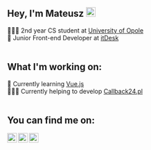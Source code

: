 <h2>Hey, I'm Mateusz <img src="https://raw.githubusercontent.com/MartinHeinz/MartinHeinz/master/wave.gif" width="22px"></h2>

👨🏻‍🎓 2nd year CS student at [University of Opole][wmfii]<br>
🏢 Junior Front-end Developer at [itDesk][it]<br>
<br>
<h2>What I'm working on:</h2>

🌱 Currently learning [Vue.js][vue]<br>
🧑🏻‍💻 Currently helping to develop [Callback24.pl][c24]<br>
<br>
<h2>You can find me on:</h2>

[<img align="left" alt="fb-icon" width="22px" src="https://cdn2.iconfinder.com/data/icons/social-media-2285/512/1_Linkedin_unofficial_colored_svg-512.png">][linked]
[<img align="left" alt="fb-icon" width="22px" src="https://cdn1.iconfinder.com/data/icons/social-media-2285/512/Colored_Facebook3_svg-512.png">][fb]
[<img align="left" alt="fb-icon" width="22px" src="https://cdn2.iconfinder.com/data/icons/social-media-applications/64/social_media_applications_3-instagram-512.png">][ig]

[wmfii]: http://wmfi.uni.opole.pl
[it]: https://itdesk.eu/en/
[vue]: https://vuejs.org
[c24]: https://callback24.pl
[linked]: https://www.linkedin.com/in/bronismateusz/
[fb]: https://www.facebook.com/bronisMateusz/
[ig]: http://instagram.com/bronismateusz/
